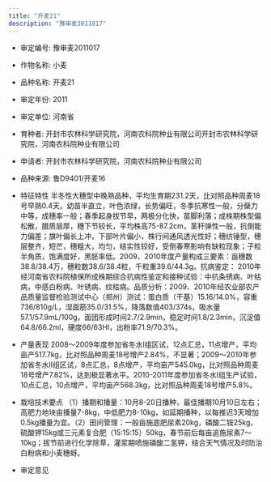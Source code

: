 ```yaml
---
title: "开麦21"
description: "豫审麦2011017"
---
```

* 审定编号:  豫审麦2011017

*  作物名称:  小麦

*  品种名称:  开麦21

*  审定年份:  2011

*  审定单位:  河南省

* 育种者:  开封市农林科学研究院，河南农科院种业有限公司开封市农林科学研究院，河南农科院种业有限公司

*  申请者:  开封市农林科学研究院，河南农科院种业有限公司

*  品种来源:  鲁D9401/开麦16


*  特征特性
半冬性大穗型中晚熟品种，平均生育期231.2天，比对照品种周麦18号早熟0.4天。幼苗半直立，叶色浓绿，长势偏旺，冬季抗寒性一般，分蘖力中等，成穗率一般；春季起身拔节早，两极分化快，苗脚利落；成株期株型偏松散，腊质层厚，穗下节较长，平均株高75-87.2cm，茎秆弹性一般，抗倒能力偏差；旗叶偏长上冲，下部叶片偏小，株行间通风透光性好；穗纺锤型，穗层整齐，短芒，穗粗大，均匀，结实性较好，受倒春寒影响有缺粒现象；子粒半角质，饱满度好，黑胚率低。2009、2010年度产量构成三要素：亩穗数38.8/38.4万，穗粒数38.6/38.4粒，千粒重39.6/44.3g。抗病鉴定： 2010年经河南省农科院植保所成株期综合抗病性鉴定和接种试验：中抗条锈病、叶枯病，中感白粉病、叶锈病、纹枯病。品质分析：2009、2010年经农业部农产品质量监督检验测试中心（郑州）测试：蛋白质（干基）15.16/14.0%，容重736/810g/L，湿面筋35.0/31.5%，降落数值403/374s，吸水量57.1/57.9mL/100g，面团形成时间2.7/2.9min，稳定时间1.8/2.3min，沉淀值64.8/66.2ml，硬度66/63HI，出粉率71.9/70.3%。


*  产量表现
2008～2009年度参加省冬水Ⅰ组区试，12点汇总，11点增产，平均亩产517.7kg，比对照品种周麦18号增产2.84%，不显著；2009～2010年参加省冬水Ⅱ组区试，8点汇总，8点增产，平均亩产545.0kg，比对照品种周麦18号增产7.82%，达到极显著水平。2010-2011年度参加省冬水Ⅰ组生产试验，10点汇总，10点增产，平均亩产568.3kg，比对照品种周麦18号增产5.8%。


*  栽培技术要点
（1）播期和播量：10月8-20日播种，最佳播期10月10日左右；高肥力地块亩播量7-8kg，中低肥力8-10kg，如延期播种，以每推迟3天增加0.5kg播量为宜。（2）田间管理：一般亩施底肥尿素20kg，磷酸二铵25kg，硫酸钾15kg或三元素复合肥（15:15:15）50kg，春节前后每亩追施尿素7～10kg；拔节前进行化学除草，灌浆期喷施磷酸二氢钾，结合天气情况及时防治白粉病和小麦穗蚜。


*  审定意见

